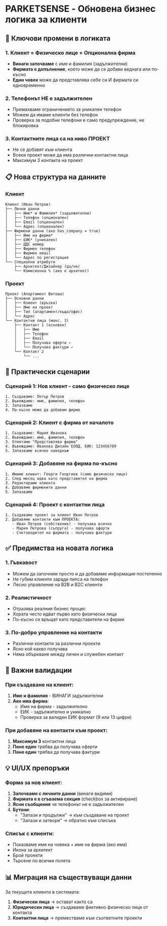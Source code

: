 # PARKETSENSE - Обновена бизнес логика за клиенти

## 🔄 Ключови промени в логиката

### 1. Клиент = Физическо лице + Опционална фирма
- **Винаги започваме** с име и фамилия (задължителни)
- **Фирмата е допълнение**, което може да се добави веднага или по-късно
- **Един човек** може да представлява себе си И фирмата си едновременно

### 2. Телефонът НЕ е задължителен
- Премахваме ограничението за уникален телефон
- Можем да имаме клиенти без телефон
- Проверка за подобни телефони е само предупреждение, не блокировка

### 3. Контактните лица са на ниво ПРОЕКТ
- Не се добавят към клиента
- Всеки проект може да има различни контактни лица
- Максимум 3 контакта на проект

## 📋 Нова структура на данните

### Клиент
```
Клиент (Иван Петров)
├── Лични данни
│   ├── Име* и Фамилия* (задължителни)
│   ├── Телефон (опционален)
│   ├── Email (опционален)
│   └── Адрес (опционален)
├── Фирмени данни (ако has_company = true)
│   ├── Име на фирма*
│   ├── ЕИК* (уникален)
│   ├── ДДС номер
│   ├── Фирмен телефон
│   ├── Фирмен email
│   └── Адрес по регистрация
└── Специални атрибути
    ├── Архитект/Дизайнер (да/не)
    └── Комисионна % (ако е архитект)
```

### Проект
```
Проект (Апартамент Витоша)
├── Основни данни
│   ├── Клиент (връзка)
│   ├── Име на проект
│   ├── Тип (апартамент/къща/офис)
│   └── Адрес
└── Контактни лица (макс. 3)
    ├── Контакт 1 (основен)
    │   ├── Име
    │   ├── Телефон
    │   ├── Email
    │   ├── Получава оферти ✓
    │   └── Получава фактури ✓
    └── Контакт 2
        └── ...
```

## 🔧 Практически сценарии

### Сценарий 1: Нов клиент - само физическо лице
```
1. Създаваме: Петър Петров
2. Въвеждаме: име, фамилия, телефон
3. Запазваме
4. По-късно може да добавим фирма
```

### Сценарий 2: Клиент с фирма от началото
```
1. Създаваме: Мария Иванова
2. Въвеждаме: име, фамилия, телефон
3. Отмятаме "Представлява фирма"
4. Въвеждаме: Иванова Дизайн ЕООД, ЕИК: 123456789
5. Запазваме всичко наведнъж
```

### Сценарий 3: Добавяне на фирма по-късно
```
1. Имаме клиент: Георги Георгиев (само физическо лице)
2. След месец идва като представител на фирма
3. Редактираме клиента
4. Добавяме фирмените данни
5. Запазваме
```

### Сценарий 4: Проект с контактни лица
```
1. Създаваме проект за клиент Иван Петров
2. Добавяме контакти към ПРОЕКТА:
   - Иван Петров (собственик) - получава всичко
   - Мария Петрова (съпруга) - получава оферти
   - Счетоводител на фирмата - получава фактури
```

## ✅ Предимства на новата логика

### 1. **Гъвкавост**
- Можем да започнем просто и да добавяме информация постепенно
- Не губим клиенти заради липса на телефон
- Лесно управление на B2B и B2C клиенти

### 2. **Реалистичност**
- Отразява реалния бизнес процес
- Хората често идват първо като физически лица
- По-късно се връщат като представители на фирми

### 3. **По-добро управление на контакти**
- Различни контакти за различни проекти
- Ясно кой какво получава
- Няма объркване между личен и служебен контакт

## 🚨 Важни валидации

### При създаване на клиент:
1. **Име и фамилия** - ВИНАГИ задължителни
2. **Ако има фирма**:
   - Име на фирма - задължително
   - ЕИК - задължително и уникално
   - Проверка за валиден ЕИК формат (9 или 13 цифри)

### При добавяне на контакти към проект:
1. **Максимум 3** контактни лица
2. **Поне един** трябва да получава оферти
3. **Поне един** трябва да получава фактури

## 💡 UI/UX препоръки

### Форма за нов клиент:
1. **Започваме с личните данни** (винаги видими)
2. **Фирмата е в сгъваема секция** (checkbox за активиране)
3. **Ясни съобщения** че телефонът не е задължителен
4. **Бутони**:
   - "Запази и продължи" → към създаване на проект
   - "Запази и затвори" → обратно към списъка

### Списък с клиенти:
- Показваме име на човека + име на фирма (ако има)
- Икона за архитект
- Брой проекти
- Търсене по всички полета

## 📊 Миграция на съществуващи данни

За текущите клиенти в системата:
1. **Физически лица** → остават както са
2. **Юридически лица** → създаваме фиктивно физическо лице от контакта
3. **Контактни лица** → преместваме към съответните проекти